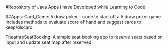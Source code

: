 #Repository of Java Apps I have Developed while Learning to Code

##Apps:
Card_Game:
5 draw poker - code to start off a 5 draw poker game. Includes methods to evaluate score of hand and suggest cards to keep/discard.

TheathreSeatBooking:
A simple seat booking app to reserve seats based on input and update seat map after reserved.
